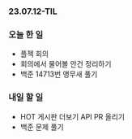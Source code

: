 ### 23.07.12-TIL
### 오늘 한 일
- 플젝 회의
- 회의에서 물어볼 안건 정리하기
- 백준 14713번 앵무새 풀기

### 내일 할 일
- HOT 게시판 더보기 API PR 올리기  
- 백준 문제 풀기
